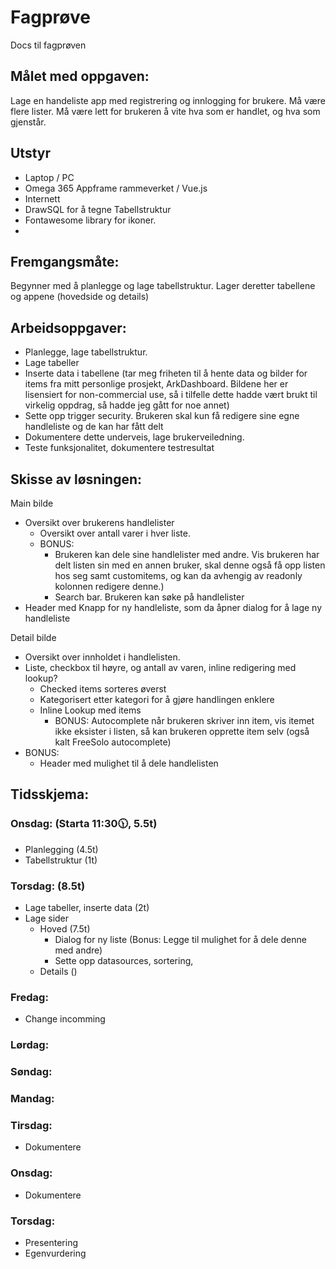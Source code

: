 # Fagprøve
Docs til fagprøven

## Målet med oppgaven:
Lage en handeliste app med registrering og innlogging for brukere.
Må være flere lister.
Må være lett for brukeren å vite hva som er handlet, og hva som gjenstår.

## Utstyr
- Laptop / PC
- Omega 365 Appframe rammeverket / Vue.js
- Internett
- DrawSQL for å tegne Tabellstruktur
- Fontawesome library for ikoner.
- 

## Fremgangsmåte:
Begynner med å planlegge og lage tabellstruktur.
Lager deretter tabellene og appene (hovedside og details)

## Arbeidsoppgaver:

- Planlegge, lage tabellstruktur.
- Lage tabeller
- Inserte data i tabellene (tar meg friheten til å hente data og bilder for items fra mitt personlige prosjekt, ArkDashboard. Bildene her er lisensiert for non-commercial use, så i tilfelle dette hadde vært brukt til virkelig oppdrag, så hadde jeg gått for noe annet)
- Sette opp trigger security. Brukeren skal kun få redigere sine egne handleliste og de kan har fått delt
- Dokumentere dette underveis, lage brukerveiledning.
- Teste funksjonalitet, dokumentere testresultat

## Skisse av løsningen:
Main bilde
- Oversikt over brukerens handlelister
    - Oversikt over antall varer i hver liste.
    - BONUS:
        - Brukeren kan dele sine handlelister med andre. Vis brukeren har delt listen sin med en annen bruker, skal denne også få opp listen hos seg samt customitems, og kan da avhengig av readonly kolonnen redigere denne.)
        - Search bar. Brukeren kan søke på handlelister
- Header med Knapp for ny handleliste, som da åpner dialog for å lage ny handleliste

Detail bilde
- Oversikt over innholdet i handlelisten.
- Liste, checkbox til høyre, og antall av varen, inline redigering med lookup? 
    - Checked items sorteres øverst
    - Kategorisert etter kategori for å gjøre handlingen enklere
    - Inline Lookup med items
        - BONUS: Autocomplete når brukeren skriver inn item, vis itemet ikke eksister i listen, så kan brukeren opprette item selv (også kalt FreeSolo autocomplete)
- BONUS:
    - Header med mulighet til å dele handlelisten


## Tidsskjema:

### Onsdag: (Starta 11:30🕦, 5.5t)
- Planlegging (4.5t)
- Tabellstruktur (1t)
  
### Torsdag: (8.5t)
- Lage tabeller, inserte data (2t)
- Lage sider
    - Hoved (7.5t)
      - Dialog for ny liste (Bonus: Legge til mulighet for å dele denne med andre)
      - Sette opp datasources, sortering,
    - Details ()
### Fredag:
- Change incomming

### Lørdag:

### Søndag:

### Mandag:

### Tirsdag:
- Dokumentere


### Onsdag:
- Dokumentere

### Torsdag:
- Presentering
- Egenvurdering
